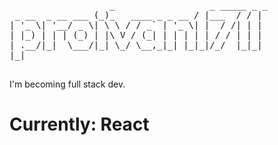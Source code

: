 <pre>
                   _                  _ _____ _ _ 
 _ __  _ __ ___ (_)_   ____ _ _ __ / |___  / / |
| '_ \| '__/ _ \| \ \ / / _` | '_ \| |  / /| | |
| |_) | | | (_) | |\ V / (_| | | | | | / / | | |
| .__/|_|  \___/|_| \_/ \__,_|_| |_|_|/_/  |_|_|
|_|                                             

</pre>
I'm becoming full stack dev.
# Currently: React
